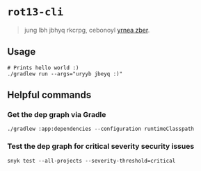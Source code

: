 # `rot13-cli`
> jung lbh jbhyq rkcrpg, cebonoyl
[yrnea zber](https://en.wikipedia.org/wiki/ROT13).

## Usage

```shell
# Prints hello world :)
./gradlew run --args="uryyb jbeyq :)"
```

## Helpful commands

### Get the dep graph via Gradle

```shell
./gradlew :app:dependencies --configuration runtimeClasspath
```

### Test the dep graph for critical severity security issues

```shell
snyk test --all-projects --severity-threshold=critical
```
